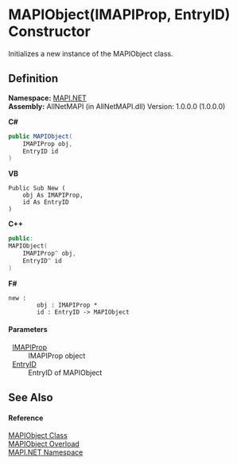 # MAPIObject(IMAPIProp, EntryID) Constructor


Initializes a new instance of the MAPIObject class.



## Definition
**Namespace:** <a href="5bef4637-66f8-16d4-e5f4-4d0da57a1538.md">MAPI.NET</a>  
**Assembly:** AllNetMAPI (in AllNetMAPI.dll) Version: 1.0.0.0 (1.0.0.0)

**C#**
``` C#
public MAPIObject(
	IMAPIProp obj,
	EntryID id
)
```
**VB**
``` VB
Public Sub New ( 
	obj As IMAPIProp,
	id As EntryID
)
```
**C++**
``` C++
public:
MAPIObject(
	IMAPIProp^ obj, 
	EntryID^ id
)
```
**F#**
``` F#
new : 
        obj : IMAPIProp * 
        id : EntryID -> MAPIObject
```



#### Parameters
<dl><dt>  <a href="a20f5817-5533-814e-fd1d-0d3a9179b1b4.md">IMAPIProp</a></dt><dd>IMAPIProp object</dd><dt>  <a href="db2ff999-cb6d-b06d-47cc-55b8797d7482.md">EntryID</a></dt><dd>EntryID of MAPIObject</dd></dl>

## See Also


#### Reference
<a href="6aa245b8-3fdd-0cd0-a3f7-bdccb4596d2c.md">MAPIObject Class</a>  
<a href="3a8ee687-820f-57c4-41f9-6bd59ab6e631.md">MAPIObject Overload</a>  
<a href="5bef4637-66f8-16d4-e5f4-4d0da57a1538.md">MAPI.NET Namespace</a>  

